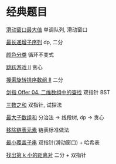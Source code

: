 # 经典题目

[滑动窗口最大值](https://leetcode-cn.com/problems/sliding-window-maximum/)	单调队列, 滑动窗口

[最长递增子序列](https://leetcode-cn.com/problems/longest-increasing-subsequence/)	dp, 二分

[颜色分类](https://leetcode-cn.com/problems/sort-colors/)				循环不变式

[跳跃游戏 II](https://leetcode-cn.com/problems/jump-game-ii/)			贪心

[搜索旋转排序数组 II](https://leetcode-cn.com/problems/search-in-rotated-sorted-array-ii/)	二分

[剑指 Offer 04. 二维数组中的查找](https://leetcode-cn.com/problems/er-wei-shu-zu-zhong-de-cha-zhao-lcof/)	双指针 BST

[三数之和](https://leetcode-cn.com/problems/3sum/)	双指针, 试探法

[最大子数组和](https://leetcode-cn.com/problems/maximum-subarray/)		分治法 -> 线段树, dp -> 贪心

[移除链表元素](https://leetcode-cn.com/problems/remove-linked-list-elements/)		链表标准做法

[最小覆盖子串](https://leetcode-cn.com/problems/minimum-window-substring/)		双指针(滑动窗口) + 哈希表

[找出第 k 小的距离对](https://leetcode-cn.com/problems/find-k-th-smallest-pair-distance/)	二分 + 双指针


